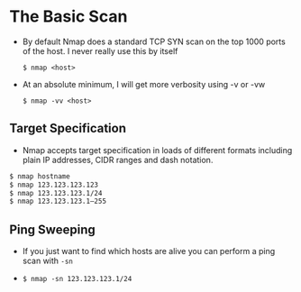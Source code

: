 # The Basic Scan

- By default Nmap does a standard TCP SYN scan on the top 1000 ports of the host. I never really use this by itself
  
  `$ nmap <host>`

- At an absolute minimum, I will get more verbosity using -v or -vw

  `$ nmap -vv <host>` 


## Target Specification

- Nmap accepts target specification in loads of different formats including plain IP addresses, CIDR ranges and dash notation.

```zsh
$ nmap hostname
$ nmap 123.123.123.123
$ nmap 123.123.123.1/24
$ nmap 123.123.123.1–255
```


## Ping Sweeping

- If you just want to find which hosts are alive you can perform a ping scan with `-sn`

- `$ nmap -sn 123.123.123.1/24`

